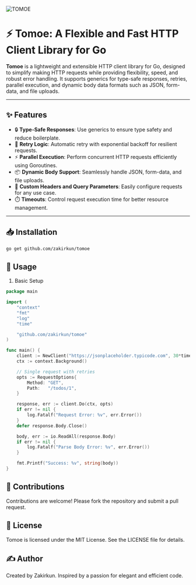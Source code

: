 ![TOMOE](./tomoe.png)

# ⚡ Tomoe: A Flexible and Fast HTTP Client Library for Go

**Tomoe** is a lightweight and extensible HTTP client library for Go, designed to simplify making HTTP requests while providing flexibility, speed, and robust error handling. It supports generics for type-safe responses, retries, parallel execution, and dynamic body data formats such as JSON, form-data, and file uploads.

---

## ✨ Features

- 🔒 **Type-Safe Responses**: Use generics to ensure type safety and reduce boilerplate.
- 🔄 **Retry Logic**: Automatic retry with exponential backoff for resilient requests.
- ⚡ **Parallel Execution**: Perform concurrent HTTP requests efficiently using Goroutines.
- 📦 **Dynamic Body Support**: Seamlessly handle JSON, form-data, and file uploads.
- 🔧 **Custom Headers and Query Parameters**: Easily configure requests for any use case.
- ⏱️ **Timeouts**: Control request execution time for better resource management.

---
## 📥 Installation
```bash
go get github.com/zakirkun/tomoe
```

## 🚀 Usage
1. Basic Setup
```go 
package main

import (
	"context"
	"fmt"
	"log"
	"time"

	"github.com/zakirkun/tomoe"
)

func main() {
    client := NewClient("https://jsonplaceholder.typicode.com", 30*time.Second, 3, 5*time.Second, nil)
	ctx := context.Background()

	// Single request with retries
	opts := RequestOptions{
		Method: "GET",
		Path:   "/todos/1",
	}

	response, err := client.Do(ctx, opts)  
    if err != nil {
		log.Fatalf("Request Error: %v", err.Error())
	}
    defer response.Body.Close()

    body, err := io.ReadAll(response.Body)
	if err != nil {
        log.Fatalf("Parse Body Error: %v", err.Error())
    }

    fmt.Printf("Success: %v", string(body))
}
```


## 👥 Contributions
Contributions are welcome! Please fork the repository and submit a pull request.

## 📝 License
Tomoe is licensed under the MIT License. See the LICENSE file for details.

## ✍️ Author
Created by Zakirkun. Inspired by a passion for elegant and efficient code.
